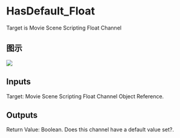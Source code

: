 # HasDefault_Float

Target is Movie Scene Scripting Float Channel

## 图示

![]($-20221218-20495683.png)

## Inputs

Target: Movie Scene Scripting Float Channel Object Reference.  

## Outputs

Return Value: Boolean. Does this channel have a default value set?.

